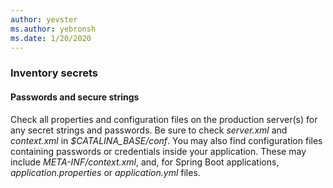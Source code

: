 ```yaml
---
author: yevster
ms.author: yebronsh
ms.date: 1/20/2020
---
```


### Inventory secrets

#### Passwords and secure strings

Check all properties and configuration files on the production server(s) for any secret strings and passwords. Be sure to check *server.xml* and *context.xml* in *$CATALINA_BASE/conf*. You may also find configuration files containing passwords or credentials inside your application. These may include *META-INF/context.xml*, and, for Spring Boot applications, *application.properties* or *application.yml* files.
